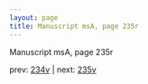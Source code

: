 ```yaml
---
layout: page
title: Manuscript msA, page 235r
---
```


Manuscript msA, page 235r

prev:  [234v](../234v) | next:  [235v](../235v)